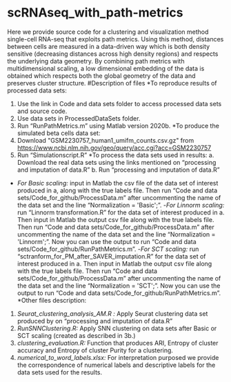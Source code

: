 # scRNAseq_with_path-metrics
Here we provide source code for a clustering and visualization method single-cell RNA-seq that exploits path metrics. Using this method, distances between cells are measured in a data-driven way which is both density
sensitive (decreasing distances across high density regions) and respects the underlying data geometry.
By combining path metrics with multidimensional scaling, a low dimensional embedding of the data is
obtained which respects both the global geometry of the data and preserves cluster structure.
#Description of files
*To reproduce results of processed data sets:
1.	Use the link in Code and data sets folder to access processed data sets and source code.
2.	Use data sets in ProcessedDataSets folder.
3.	Run “RunPathMetrics.m” using Matlab version 2020b.
               *To produce the simulated beta cells data set:
1.	Download "GSM2230757_human1_umifm_counts.csv.gz" from https://www.ncbi.nlm.nih.gov/geo/query/acc.cgi?acc=GSM2230757
2.	Run “Simulationscript.R”
*To process the data sets used in results:
a.	Download the real data sets using the links mentioned on “processing and imputation of data.R”
b.	Run “processing and imputation of data.R”
- *For Basic scaling:* input in Matlab the csv file of the data set of interest produced in a, along with the true labels file. Then run “Code and data sets/Code_for_github/ProcessData.m” after uncommenting the name of the data set and the line “Normalization = 'Basic';”.
-*For Linnorm scaling:* run “Linnorm transformation.R” for the data set of interest produced in a. Then input in Matlab the output csv file along with the true labels file. Then run “Code and data sets/Code_for_github/ProcessData.m” after uncommenting the name of the data set and the line “Normalization = 'Linnorm';”. Now you can use the output to run “Code and data sets/Code_for_github/RunPathMetrics.m”.
-*For SCT scaling:* run “sctranform_for_PM_after_SAVER_imputation.R” for the data set of interest produced in a. Then input in Matlab the output csv file along with the true labels file. Then run “Code and data sets/Code_for_github/ProcessData.m” after uncommenting the name of the data set and the line “Normalization = 'SCT';”. Now you can use the output to run “Code and data sets/Code_for_github/RunPathMetrics.m”.
*Other files description:
1.	*Seurat_clustering_analysis_AM.R :* Apply Seurat clustering data set produced by on “processing and imputation of data.R”
2.	*RunSNNClustering.R:* Apply SNN clustering on data sets after Basic or SCT scaling (created as described in 3b.)
3.	*clustering_evaluation.R:* Function that produces ARI, Entropy of cluster accuracy and Entropy of cluster Purity for a clustering.
4.	*numerical_to_word_labels.xlsx:* For interpretation purposed we provide the correspondence of numerical labels and descriptive labels for the data sets used for the results.


